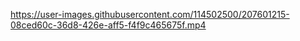 
https://user-images.githubusercontent.com/114502500/207601215-08ced60c-36d8-426e-aff5-f4f9c465675f.mp4

